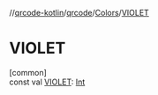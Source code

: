 //[qrcode-kotlin](../../../index.md)/[qrcode](../index.md)/[Colors](index.md)/[VIOLET](-v-i-o-l-e-t.md)

# VIOLET

[common]\
const val [VIOLET](-v-i-o-l-e-t.md): [Int](https://kotlinlang.org/api/latest/jvm/stdlib/kotlin/-int/index.html)
